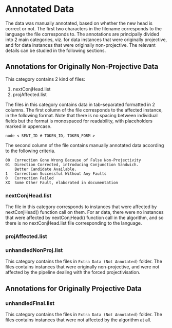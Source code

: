 <h1>Annotated Data</h1>

The data was manually annotated, based on whether the new head is correct or not. The first two characters in the
filename corresponds to the language the file corresponds to. The annotations are principally divided into
2 main categories, viz. for data instances that were originally projective, and for data instances that were
originally non-projective. The relevant details can be studied in the following sections.

<h2>Annotations for Originally Non-Projective Data</h2>

This category contains 2 kind of files:
  
1. nextConjHead.list  
2. projAffected.list

The files in this category contains data in tab-separated formatted in 2 columns. The first column
of the file corresponds to the affected instance, in the following format. Note that there is 
no spacing between individual fields but the format is monospaced for readability, with placeholders
marked in uppercase.

    node < SENT_ID # TOKEN_ID, TOKEN_FORM >

The second column of the file contains manually annotated data according to the following criteria. 

    00  Correction Gone Wrong Because of False Non-Projectivity
    01  Direction Corrected, introducing Conjunction Sandwich. 
        Better Candidate Available.
    1   Correction Successful Without Any Faults
    0   Correction Failed
    XX  Some Other Fault, elaborated in documentation

<h3>nextConjHead.list</h3>

The file in this category corresponds to instances that were affected by nextConjHead() function call on
them. For ar data, there were no instances that were affected by nextConjHead() function call in the algorithm,
and so there is no nextConjHead.list file corresponding to the language.  

<h3>projAffected.list</h3>

<h3>unhandledNonProj.list</h3>

This category contains the files in `Extra Data (Not Annotated)` folder. The files contains instances that were originally
non-projective, and were not affected by the pipeline dealing with the forced projectivisation.

<h2>Annotations for Originally Projective Data</h2>

<h3>unhandledFinal.list</h3>

This category contains the files in `Extra Data (Not Annotated)` folder. The files contains instances that 
 were not affected by the algorithm at all.

